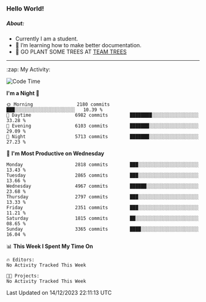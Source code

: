 ### Hello World!

##### About:
- Currently I am a student.
- 🌱 I’m learning how to make better documentation.
- 🌱 GO PLANT SOME TREES AT [TEAM TREES](https://teamtrees.org/)

---
  <summary>:zap: My Activity:</summary>
  
<!--START_SECTION:waka-->
![Code Time](http://img.shields.io/badge/Code%20Time-1%2C267%20hrs%2047%20mins-blue)

**I'm a Night 🦉** 

```text
🌞 Morning                2180 commits        ███░░░░░░░░░░░░░░░░░░░░░░   10.39 % 
🌆 Daytime                6982 commits        ████████░░░░░░░░░░░░░░░░░   33.28 % 
🌃 Evening                6103 commits        ███████░░░░░░░░░░░░░░░░░░   29.09 % 
🌙 Night                  5713 commits        ███████░░░░░░░░░░░░░░░░░░   27.23 % 
```
📅 **I'm Most Productive on Wednesday** 

```text
Monday                   2818 commits        ███░░░░░░░░░░░░░░░░░░░░░░   13.43 % 
Tuesday                  2865 commits        ███░░░░░░░░░░░░░░░░░░░░░░   13.66 % 
Wednesday                4967 commits        ██████░░░░░░░░░░░░░░░░░░░   23.68 % 
Thursday                 2797 commits        ███░░░░░░░░░░░░░░░░░░░░░░   13.33 % 
Friday                   2351 commits        ███░░░░░░░░░░░░░░░░░░░░░░   11.21 % 
Saturday                 1815 commits        ██░░░░░░░░░░░░░░░░░░░░░░░   08.65 % 
Sunday                   3365 commits        ████░░░░░░░░░░░░░░░░░░░░░   16.04 % 
```


📊 **This Week I Spent My Time On** 

```text
🔥 Editors: 
No Activity Tracked This Week

🐱‍💻 Projects: 
No Activity Tracked This Week
```


 Last Updated on 14/12/2023 22:11:13 UTC
<!--END_SECTION:waka-->
